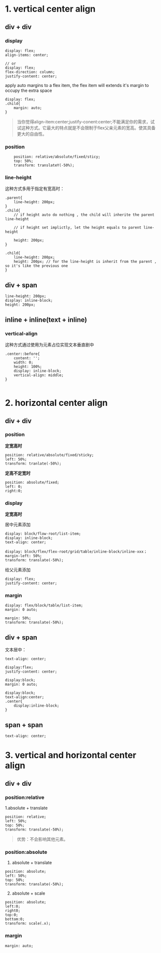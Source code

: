 

# 1. vertical center align

## div + div 

### display

```
display: flex;
align-items: center;

// or
display: flex;
flex-direction: column;
justify-content: center;
```

apply auto margins to a flex item, the flex item will extends it's margin to occupy the extra space
```
display: flex;
.child{
    margin: auto;
}
```
> 当你觉得align-item:center;justify-conent:center;不能满足你的需求，试试这种方式。它最大的特点就是不会限制于flex父亲元素的宽高。使其具备更大的自由性。

### position

```
    position: relative/absolute/fixed/sticy;
    top: 50%;
    transform: translateY(-50%);
```

### line-height

这种方式多用于指定有宽高时：
```
.parent{
    line-height: 200px;
}
.child{
    // if height auto do nothing , the child will inherite the parent line-height
    
    // if height set implictly, let the height equals to parent line-height

    height: 200px;
}
```

```
.child{
    line-height: 200px;
    height: 200px; // for the line-height is inherit from the parent , so it's like the previous one 
}
```

## div + span

```
line-height: 200px;
display: inline-block;
height: 200px;
```

## inline + inline(text + inline)

### vertical-align

这种方式通过使用为元素占位实现文本垂直剧中
```
.center::before{
    content: '';
    width: 0;
    height: 100%;
    display: inline-block;
    vertical-align: middle;
}
```

```
```

# 2. horizontal center align 

## div + div

### position

**定宽高时**
```
position: relative/absolute/fixed/sticky;
left: 50%;
transform: tranlate(-50%);
```

**定高不定宽时**

```
position: absolute/fixed;
left: 0;
right:0;
```

### display

**定宽高时**

居中元素添加
```
display: block/flow-root/list-item;
display: inline-block;
text-align: center;
```
```
display: block/flex/flex-root/grid/table/inline-block/inline-xxx；
margin-left: 50%;
transform: translate(-50%);
```

给父元素添加
```
display: flex;
justify-content: center;

```

### margin

```
display: flex/block/table/list-item;
margin: 0 auto;
```

```
margin: 50%;
transform: translate(-50%);
```

## div + span

文本居中：


```
text-align: center;
```

```
display:flex;
justify-content: center;
```

```
display:block;
margin: 0 auto;
```

```
display:block;
text-align:center;
.center{
    display:inline-block;
}
```

## span + span

```
text-align: center;
```

# 3. vertical and horizontal center align


## div + div 

### position:relative

1.absolute + translate

```
position: relative;
left: 50%;
top: 50%;
transform: translate(-50%);
```
> 优势：不会影响其他元素。

### position:absolute 

1. absolute + translate

```
position: absolute;
left: 50%;
top: 50%;
transform: translate(-50%);
```

2. absolute + scale

```
position: absolute;
left:0;
right0;
top:0;
bottom:0;
transform: scale(.x); 
```

### margin

```
margin: auto;
```

